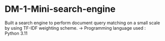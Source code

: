 # DM-1-Mini-search-engine
Built a search engine to perform document query matching on a small scale by using TF-IDF weighting scheme.
-> Programming language used : Python 3.11
